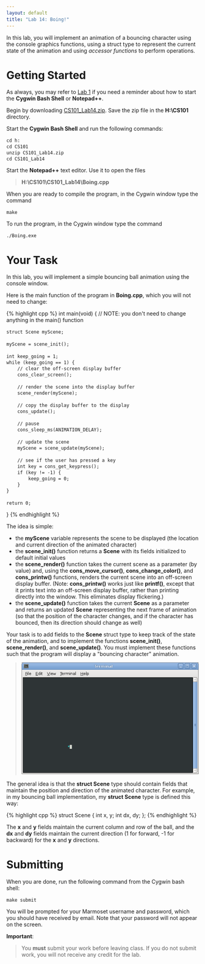 ```yaml
---
layout: default
title: "Lab 14: Boing!"
---
```


In this lab, you will implement an animation of a bouncing character using the console graphics functions, using a struct type to represent the current state of the animation and using *accessor functions* to perform operations.

Getting Started
===============

As always, you may refer to [Lab 1](lab01.html) if you need a reminder about how to start the **Cygwin Bash Shell** or **Notepad++**.

Begin by downloading [CS101\_Lab14.zip](CS101_Lab14.zip). Save the zip file in the **H:\\CS101** directory.

Start the **Cygwin Bash Shell** and run the following commands:

    cd h:
    cd CS101
    unzip CS101_Lab14.zip
    cd CS101_Lab14

Start the **Notepad++** text editor. Use it to open the files

> **H:\\CS101\\CS101\_Lab14\\Boing.cpp**

When you are ready to compile the program, in the Cygwin window type the command

    make

To run the program, in the Cygwin window type the command

    ./Boing.exe

Your Task
=========

In this lab, you will implement a simple bouncing ball animation using the console window.

Here is the main function of the program in **Boing.cpp**, which you will not need to change:

{% highlight cpp %}
int main(void) {
    // NOTE: you don't need to change anything in the main() function

    struct Scene myScene;

    myScene = scene_init();

    int keep_going = 1;
    while (keep_going == 1) {
        // clear the off-screen display buffer
        cons_clear_screen();

        // render the scene into the display buffer
        scene_render(myScene);

        // copy the display buffer to the display
        cons_update();

        // pause
        cons_sleep_ms(ANIMATION_DELAY);

        // update the scene
        myScene = scene_update(myScene);

        // see if the user has pressed a key
        int key = cons_get_keypress();
        if (key != -1) {
            keep_going = 0;
        }
    }

    return 0;
}
{% endhighlight %}

The idea is simple:

-   the **myScene** variable represents the scene to be displayed (the location and current direction of the animated character)
-   the **scene\_init()** function returns a **Scene** with its fields initialized to default initial values
-   the **scene\_render()** function takes the current scene as a parameter (by value) and, using the **cons\_move\_cursor()**, **cons\_change\_color()**, and **cons\_printw()** functions, renders the current scene into an off-screen display buffer. (Note: **cons\_printw()** works just like **printf()**, except that it prints text into an off-screen display buffer, rather than printing directly into the window. This eliminates display flickering.)
-   the **scene\_update()** function takes the current **Scene** as a parameter and returns an updated **Scene** representing the next frame of animation (so that the position of the character changes, and if the character has bounced, then its direction should change as well)

Your task is to add fields to the **Scene** struct type to keep track of the state of the animation, and to implement the functions **scene\_init()**, **scene\_render()**, and **scene\_update()**. You must implement these functions such that the program will display a "bouncing character" animation.

> ![image](images/lab14/boing.gif)

The general idea is that the **struct Scene** type should contain fields that maintain the position and direction of the animated character. For example, in my bouncing ball implementation, my **struct Scene** type is defined this way:

{% highlight cpp %}
struct Scene {
    int x, y;
    int dx, dy;
};
{% endhighlight %}

The **x** and **y** fields maintain the current column and row of the ball, and the **dx** and **dy** fields maintain the current direction (1 for forward, -1 for backward) for the **x** and **y** directions.

Submitting
==========

When you are done, run the following command from the Cygwin bash shell:

    make submit

You will be prompted for your Marmoset username and password, which you should have received by email. Note that your password will not appear on the screen.

**Important**:

> You **must** submit your work before leaving class. If you do not submit work, you will not receive any credit for the lab.
